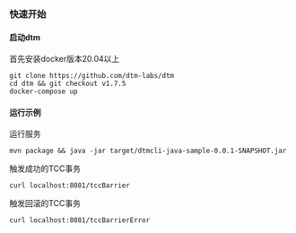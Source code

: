 ### 快速开始

#### 启动dtm

首先安装docker版本20.04以上

```
git clone https://github.com/dtm-labs/dtm
cd dtm && git checkout v1.7.5
docker-compose up
```

#### 运行示例
运行服务

```
mvn package && java -jar target/dtmcli-java-sample-0.0.1-SNAPSHOT.jar
```

触发成功的TCC事务
```
curl localhost:8081/tccBarrier
```

触发回滚的TCC事务
```
curl localhost:8081/tccBarrierError
```
